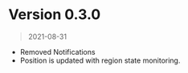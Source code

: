 # Version 0.3.0
> 2021-08-31
- Removed Notifications
- Position is updated with region state monitoring.
